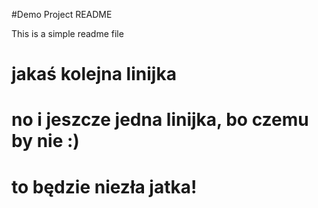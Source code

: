  #Demo Project README
 
 This is a simple readme file
 
 # jakaś kolejna linijka
 
 # no i jeszcze jedna linijka, bo czemu by nie :)
 
 # to będzie niezła jatka!